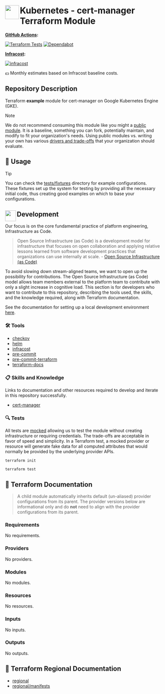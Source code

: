 # <img align="left" width="45" height="45" src="https://github.com/user-attachments/assets/62b967f2-b2eb-4309-991b-e25e08bf2b0d"> Kubernetes - cert-manager Terraform Module

**[GitHub Actions](https://github.com/osinfra-io/terraform-kubernetes-cert-manager/actions):**

[![Terraform Tests](https://github.com/osinfra-io/terraform-kubernetes-cert-manager/actions/workflows/test.yml/badge.svg)](https://github.com/osinfra-io/terraform-kubernetes-cert-manager/actions/workflows/test.yml) [![Dependabot](https://github.com/osinfra-io/terraform-kubernetes-cert-manager/actions/workflows/dependabot.yml/badge.svg)](https://github.com/osinfra-io/terraform-kubernetes-cert-manager/actions/workflows/dependabot.yml)

**[Infracost](https://www.infracost.io):**

[![infracost](https://img.shields.io/endpoint?url=https://dashboard.api.infracost.io/shields/json/cbeecfe3-576f-4553-984c-e451a575ee47/repos/925e2406-d209-4aca-847d-21257bc478a5/branch/72fc4157-6bf8-46c0-9d51-593f3cd5bdef)](https://dashboard.infracost.io/org/osinfra-io/repos/925e2406-d209-4aca-847d-21257bc478a5?tab=settings)

💵 Monthly estimates based on Infracost baseline costs.

## Repository Description

Terraform **example** module for cert-manager on Google Kubernetes Engine (GKE).

> [!NOTE]
> We do not recommend consuming this module like you might a [public module](https://registry.terraform.io/browse/modules). It is a baseline, something you can fork, potentially maintain, and modify to fit your organization's needs. Using public modules vs. writing your own has various [drivers and trade-offs](https://docs.osinfra.io/fundamentals/architecture-decision-records/adr-0003) that your organization should evaluate.

## 🔩 Usage

> [!TIP]
> You can check the [tests/fixtures](tests/fixtures) directory for example configurations. These fixtures set up the system for testing by providing all the necessary initial code, thus creating good examples on which to base your configurations.

## <img align="left" width="35" height="35" src="https://github.com/osinfra-io/github-organization-management/assets/1610100/39d6ae3b-ccc2-42db-92f1-276a5bc54e65"> Development

Our focus is on the core fundamental practice of platform engineering, Infrastructure as Code.

>Open Source Infrastructure (as Code) is a development model for infrastructure that focuses on open collaboration and applying relative lessons learned from software development practices that organizations can use internally at scale. - [Open Source Infrastructure (as Code)](https://www.osinfra.io)

To avoid slowing down stream-aligned teams, we want to open up the possibility for contributions. The Open Source Infrastructure (as Code) model allows team members external to the platform team to contribute with only a slight increase in cognitive load. This section is for developers who want to contribute to this repository, describing the tools used, the skills, and the knowledge required, along with Terraform documentation.

See the documentation for setting up a local development environment [here](https://docs.osinfra.io/fundamentals/development-setup).

### 🛠️ Tools

- [checkov](https://github.com/bridgecrewio/checkov)
- [helm](https://github.com/helm/helm)
- [infracost](https://github.com/infracost/infracost)
- [pre-commit](https://github.com/pre-commit/pre-commit)
- [pre-commit-terraform](https://github.com/antonbabenko/pre-commit-terraform)
- [terraform-docs](https://github.com/terraform-docs/terraform-docs)

### 📋 Skills and Knowledge

Links to documentation and other resources required to develop and iterate in this repository successfully.

- [cert-manager](https://cert-manager.io/docs)

### 🔍 Tests

All tests are [mocked](https://developer.hashicorp.com/terraform/language/tests/mocking) allowing us to test the module without creating infrastructure or requiring credentials. The trade-offs are acceptable in favor of speed and simplicity. In a Terraform test, a mocked provider or resource will generate fake data for all computed attributes that would normally be provided by the underlying provider APIs.

```none
terraform init
```

```none
terraform test
```

## 📓 Terraform Documentation

> A child module automatically inherits default (un-aliased) provider configurations from its parent. The provider versions below are informational only and do **not** need to align with the provider configurations from its parent.

<!-- BEGIN_TF_DOCS -->
### Requirements

No requirements.

### Providers

No providers.

### Modules

No modules.

### Resources

No resources.

### Inputs

No inputs.

### Outputs

No outputs.
<!-- END_TF_DOCS -->

## 📓 Terraform Regional Documentation

- [regional](regional/README.md)
- [regional/manifests](regional/manifests/README.md)
